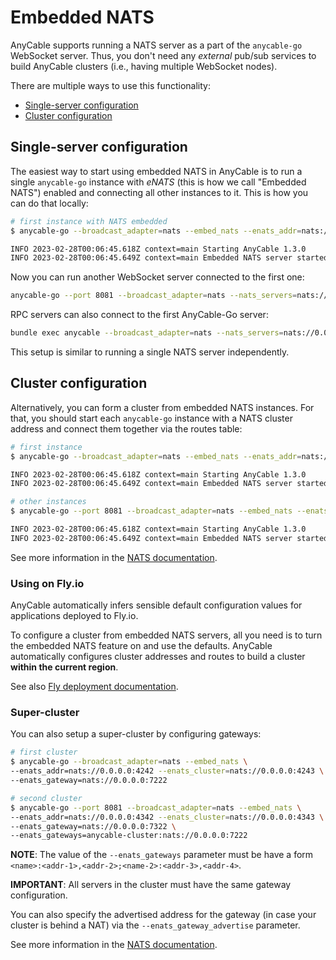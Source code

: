 # Embedded NATS

AnyCable supports running a NATS server as a part of the `anycable-go` WebSocket server. Thus, you don't need any _external_ pub/sub services to build AnyCable clusters (i.e., having multiple WebSocket nodes).

There are multiple ways to use this functionality:

- [Single-server configuration](#single-server-configuration)
- [Cluster configuration](#cluster-configuration)

## Single-server configuration

The easiest way to start using embedded NATS in AnyCable is to run a single `anycable-go` instance with _eNATS_ (this is how we call "Embedded NATS") enabled and connecting all other instances to it. This is how you can do that locally:

```sh
# first instance with NATS embedded
$ anycable-go --broadcast_adapter=nats --embed_nats --enats_addr=nats://0.0.0.0:4242

INFO 2023-02-28T00:06:45.618Z context=main Starting AnyCable 1.3.0
INFO 2023-02-28T00:06:45.649Z context=main Embedded NATS server started: nats://127.0.0.1:4242
```

Now you can run another WebSocket server connected to the first one:

```sh
anycable-go --port 8081 --broadcast_adapter=nats --nats_servers=nats://0.0.0.0:4242
```

RPC servers can also connect to the first AnyCable-Go server:

```sh
bundle exec anycable --broadcast_adapter=nats --nats_servers=nats://0.0.0.0:4242
```

This setup is similar to running a single NATS server independently.

## Cluster configuration

Alternatively, you can form a cluster from embedded NATS instances. For that, you should start each `anycable-go` instance with a NATS cluster address and connect them together via the routes table:

```sh
# first instance
$ anycable-go --broadcast_adapter=nats --embed_nats --enats_addr=nats://0.0.0.0:4242 --enats_cluster=nats://0.0.0.0:4243

INFO 2023-02-28T00:06:45.618Z context=main Starting AnyCable 1.3.0
INFO 2023-02-28T00:06:45.649Z context=main Embedded NATS server started: nats://127.0.0.1:4242 (cluster: nats://0.0.0.0:4243, cluster_name: anycable-cluster)

# other instances
$ anycable-go --port 8081 --broadcast_adapter=nats --embed_nats --enats_addr=nats://0.0.0.0:4342 --enats_cluster=nats://0.0.0.0:4343 --enats_cluster_routes=nats://0.0.0.0:4243

INFO 2023-02-28T00:06:45.618Z context=main Starting AnyCable 1.3.0
INFO 2023-02-28T00:06:45.649Z context=main Embedded NATS server started: nats://127.0.0.1:4342 (cluster: nats://0.0.0.0:4343, cluster_name: anycable-cluster, routes: nats://0.0.0.0:4243)
```

See more information in the [NATS documentation](https://docs.nats.io/running-a-nats-service/configuration/clustering).

### Using on Fly.io

AnyCable automatically infers sensible default configuration values for applications deployed to Fly.io.

To configure a cluster from embedded NATS servers, all you need is to turn the embedded NATS feature on and use the defaults. AnyCable automatically configures cluster addresses and routes to build a cluster **within the current region**.

See also [Fly deployment documentation](../deployment/fly.md).

### Super-cluster

You can also setup a super-cluster by configuring gateways:

```sh
# first cluster
$ anycable-go --broadcast_adapter=nats --embed_nats \
--enats_addr=nats://0.0.0.0:4242 --enats_cluster=nats://0.0.0.0:4243 \
--enats_gateway=nats://0.0.0.0:7222

# second cluster
$ anycable-go --port 8081 --broadcast_adapter=nats --embed_nats \
--enats_addr=nats://0.0.0.0:4342 --enats_cluster=nats://0.0.0.0:4343 \
--enats_gateway=nats://0.0.0.0:7322 \
--enats_gateways=anycable-cluster:nats://0.0.0.0:7222
```

**NOTE**: The value of the `--enats_gateways` parameter must be have a form `<name>:<addr-1>,<addr-2>;<name-2>:<addr-3>,<addr-4>`.

**IMPORTANT**: All servers in the cluster must have the same gateway configuration.

You can also specify the advertised address for the gateway (in case your cluster is behind a NAT) via the `--enats_gateway_advertise` parameter.

See more information in the [NATS documentation](https://docs.nats.io/running-a-nats-service/configuration/clustering).
